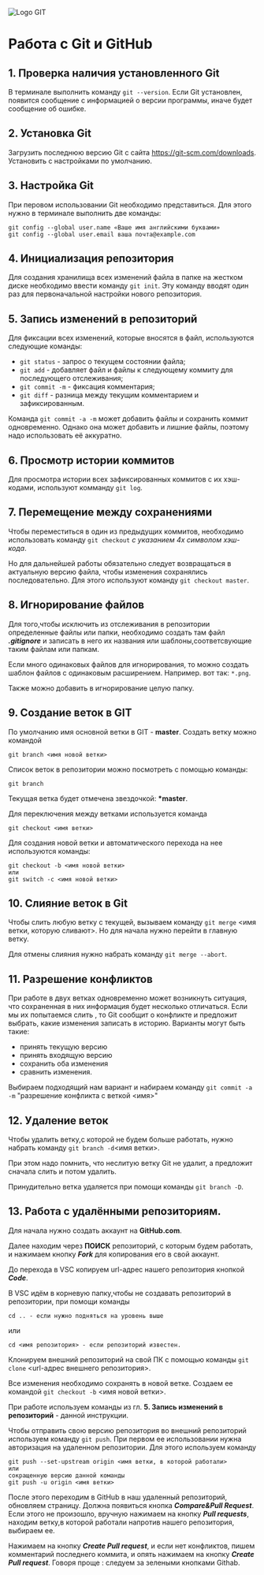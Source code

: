 ![Logo GIT](logoGIT.png)


# Работа с Git и GitHub

## 1. Проверка наличия установленного Git
В терминале выполнить команду `git --version`. Если Git  установлен, появится сообщение с информацией о версии программы, иначе будет сообщение об ошибке.

## 2. Установка Git
Загрузить последнюю версию Git с  сайта https://git-scm.com/downloads.
Установить с настройками по умолчанию.

## 3. Настройка Git
При перовом использовании Git необходимо представиться. Для этого нужно в терминале выполнить две команды:
```
git config --global user.name «Ваше имя английскими буквами»
git config --global user.email ваша почта@example.com
```
## 4. Инициализация репозитория
Для создания хранилища всех изменений файла в папке на жестком диске необходимо ввести команду `git init`. Эту команду вводят один раз для первоначальной настройки нового репозитория.

## 5. Запись изменений в репозиторий
Для фиксации всех изменений, которые вносятся в файл, используются следующие команды:

* `git status` - запрос о текущем состоянии файла; 
* `git add` - добавляет файл и файлы к следующему коммиту для последующего отслеживания;
* `git commit -m` - фиксация комментария;
* `git diff` - разница между текущим комментарием и зафиксированным.

Команда `git commit -a -m` может добавить файлы и сохранить коммит одновременно. Однако она может добавить и лишние файлы, поэтому надо использовать её аккуратно.

## 6. Просмотр истории коммитов
Для просмотра истории всех зафиксированных коммитов с их хэш-кодами, используют комманду `git log`.

## 7. Перемещение между сохранениями
Чтобы переместиться в один из предыдущих коммитов, необходимо использовать команду `git checkout` _с указанием 4х символом хэш-кода_. 

Но для дальнейшей работы обязательно следует возвращаться в актуальную версию файла, чтобы изменения сохранялись последовательно. Для этого используют команду `git checkout master`.

## 8. Игнорирование файлов

Для того,чтобы исключить из отслеживания в репозитории определенные файлы или папки, необходимо создать там файл ***.gitignore*** и записать в него их названия или шаблоны,соответсвующие таким файлам или папкам.

Если много одинаковых файлов для игнорирования, то можно создать шаблон файлов с одинаковым расширением. Например. вот так: `*.png`.

Также можно добавить в игнорирование целую папку.

## 9. Создание веток в GIT

По умолчанию имя основной ветки в  GIT - __master__. Создать ветку можно командой 
```
git branch <имя новой ветки>
```
Список веток в репозитории можно посмотреть с помощью команды:
```
git branch 
```
Текущая ветка будет отмечена звездочкой: **\*master**.

Для переключения между ветками используется команда 
```
git checkout <имя ветки>
```

Для создания новой ветки и автоматического перехода на нее используются команды:
```
git checkout -b <имя новой ветки>
или
git switch -c <имя новой ветки>
```

## 10. Слияние веток в Git

Чтобы слить любую ветку с текущей, вызываем команду `git merge` <имя ветки, которую сливают>.  Но для начала нужно перейти в главную ветку.

Для отмены слияния нужно набрать команду `git merge --abort`.

## 11. Разрешение конфликтов

При работе в двух ветках одновременно может возникнуть ситуация, что сохраненная в них информация будет несколько отличаться. Если мы их попытаемся слить , то Git сообщит о конфликте и предложит выбрать, какие изменения записать в историю. Варианты могут быть такие:
* принять текущую версию
* принять входящую версию
* сохранить оба изменения
* сравнить изменения.

Выбираем подходящий нам вариант и набираем команду `git commit -a -m` "разрешение конфликта c веткой <имя>"

## 12. Удаление веток

Чтобы удалить ветку,с которой не будем больше работать, нужно набрать команду `git branch -d`<имя ветки>.

При этом надо помнить, что неслитую ветку Git не удалит, а предложит сначала слить и потом удалить. 

Принудительно ветка удаляется при помощи команды `git branch -D`.

## 13. Работа с удалёнными репозиториям.

Для начала нужно создать аккаунт на **GitHub.com**.

Далее находим через **ПОИСК** репозиторий, с которым будем работать, и нажимаем кнопку  __*Fork*__ для копирования его в свой аккаунт.

До перехода в VSC копируем url-адрес нашего репозитория кнопкой __*Code*__.

В  VSC идём в корневую папку,чтобы не создавать репозиторий в репозитории, при помощи команды
```
cd .. - если нужно подняться на уровень выше 
```
или
```
cd <имя репозитория> - если репозиторий известен.
```

Клонируем внешний репозиторий на свой ПК с помощью команды `git clone` <url-адрес внешнего репозитория>. 

Все изменения необходимо сохранять в новой ветке. Создаем ее командой `git checkout -b` <имя новой ветки>.

При работе используем команды из гл. **5. Запись изменений в репозиторий** - данной инструкции.

Чтобы отправить свою версию репозитория во внешний репозиторий используем команду `git push`. При первом ее использовании нужна авторизация на удаленном репозитории. Для этого используем команду 
```
git push --set-upstream origin <имя ветки, в которой работали> 
или 
сокращенную версию данной команды 
git push -u origin <имя ветки> 
```
После этого переходим в GitHub  в наш удаленный репозиторий, обновляем страницу. Должна появиться кнопка __*Compare&Pull Request*__. Если этого не произошло, вручную нажимаем на кнопку __*Pull requests*__, находим ветку,в которой работали напротив нашего репозитория, выбираем ее.

Нажимаем на кнопку __*Create Pull request*__, и если нет конфликтов, пишем комментарий последнего коммита, и опять нажимаем на кнопку __*Create Pull request*__. Говоря проще : следуем за зелеными кнопками Githab.